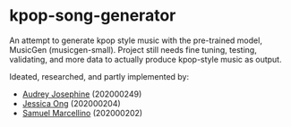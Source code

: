 # kpop-song-generator

An attempt to generate kpop style music with the pre-trained model, MusicGen (musicgen-small). Project still needs fine tuning, testing, validating, and more data to actually produce kpop-style music as output. 
<br>

Ideated, researched, and partly implemented by:
- [Audrey Josephine](https://github.com/dreysjo/) (202000249)
- [Jessica Ong](https://github.com/chuuyazai17) (202000204)
- [Samuel Marcellino](https://github.com/samuelms21) (202000202) 
